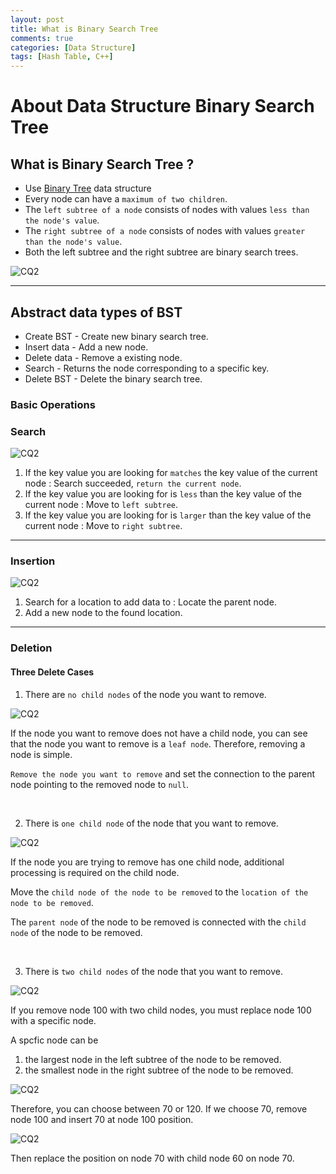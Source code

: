 ```yaml
---
layout: post
title: What is Binary Search Tree
comments: true
categories: [Data Structure]
tags: [Hash Table, C++]
---
```


# About Data Structure Binary Search Tree

## What is Binary Search Tree ?

- Use [Binary Tree](https://hyosup0513.github.io/data%20structure/2020/06/11/Types-of-Binary-tree.html) data structure
- Every node can have a `maximum of two children`.
- The `left subtree of a node` consists of nodes with values `less than the node's value`.
- The `right subtree of a node` consists of nodes with values `greater than the node's value`.
- Both the left subtree and the right subtree are binary search trees.

![CQ2](/public/images/bst1.PNG)

---

## Abstract data types of BST

- Create BST - Create new binary search tree.
- Insert data - Add a new node.
- Delete data - Remove a existing node.
- Search - Returns the node corresponding to a specific key.
- Delete BST - Delete the binary search tree.

### Basic Operations

### Search

![CQ2](/public/images/bst2.PNG)

1. If the key value you are looking for `matches` the key value of the current node : Search succeeded, `return the current node`.
2. If the key value you are looking for is `less` than the key value of the current node : Move to `left subtree`.
3. If the key value you are looking for is `larger` than the key value of the current node : Move to `right subtree`.

---

### Insertion

![CQ2](/public/images/bst3.PNG)

1. Search for a location to add data to : Locate the parent node.
2. Add a new node to the found location.

---

### Deletion

#### Three Delete Cases

1. There are `no child nodes` of the node you want to remove.

![CQ2](/public/images/bst4.PNG)

If the node you want to remove does not have a child node, you can see that the node you want to remove is a `leaf node`. Therefore, removing a node is simple.

`Remove the node you want to remove` and set the connection to the parent node pointing to the removed node to `null`.

</br>

2. There is `one child node` of the node that you want to remove.

![CQ2](/public/images/bst5.PNG)

If the node you are trying to remove has one child node, additional processing is required on the child node.

Move the `child node of the node to be removed` to the `location of the node to be removed`.

The `parent node` of the node to be removed is connected with the `child node` of the node to be removed.

</br>

3. There is `two child nodes` of the node that you want to remove.

![CQ2](/public/images/bst6.PNG)

If you remove node 100 with two child nodes, you must replace node 100 with a specific node.

A spcfic node can be

1. the largest node in the left subtree of the node to be removed.
2. the smallest node in the right subtree of the node to be removed.

![CQ2](/public/images/bst7.PNG)

Therefore, you can choose between 70 or 120.
If we choose 70, remove node 100 and insert 70 at node 100 position.

![CQ2](/public/images/bst8.PNG)

Then replace the position on node 70 with child node 60 on node 70.
